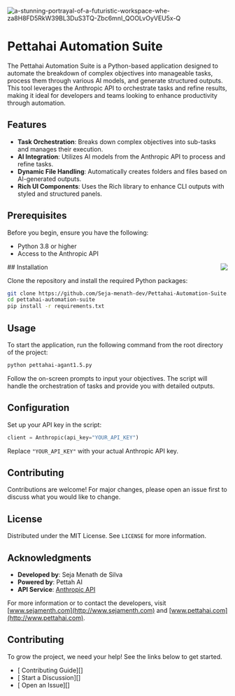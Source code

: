 
![a-stunning-portrayal-of-a-futuristic-workspace-whe-za8H8FD5RkW39BL3DuS3TQ-Zbc6mnI_QOOLvOyVEU5x-Q](https://github.com/Seja-menath-dev/Pettahai-Automation-Suite/assets/166058763/923aff57-dd5c-4370-bc24-e74cf87fb250)


# Pettahai Automation Suite

The Pettahai Automation Suite is a Python-based application designed to automate the breakdown of complex objectives into manageable tasks, process them through various AI models, and generate structured outputs. This tool leverages the Anthropic API to orchestrate tasks and refine results, making it ideal for developers and teams looking to enhance productivity through automation.

## Features

- **Task Orchestration**: Breaks down complex objectives into sub-tasks and manages their execution.
- **AI Integration**: Utilizes AI models from the Anthropic API to process and refine tasks.
- **Dynamic File Handling**: Automatically creates folders and files based on AI-generated outputs.
- **Rich UI Components**: Uses the Rich library to enhance CLI outputs with styled and structured panels.

## Prerequisites 


Before you begin, ensure you have the following:
- Python 3.8 or higher
- Access to the Anthropic API
<img src="https://png.pngtree.com/png-vector/20220608/ourmid/pngtree-vector-illustration-of-an-icon-of-the-python-programming-language-png-image_4929818.png" align="right"/>
## Installation

Clone the repository and install the required Python packages:

```bash
git clone https://github.com/Seja-menath-dev/Pettahai-Automation-Suite.git
cd pettahai-automation-suite
pip install -r requirements.txt
```

## Usage

To start the application, run the following command from the root directory of the project:

```bash
python pettahai-agant1.5.py
```

Follow the on-screen prompts to input your objectives. The script will handle the orchestration of tasks and provide you with detailed outputs.

## Configuration

Set up your API key in the script:

```python
client = Anthropic(api_key="YOUR_API_KEY")
```

Replace `"YOUR_API_KEY"` with your actual Anthropic API key.

## Contributing

Contributions are welcome! For major changes, please open an issue first to discuss what you would like to change.

## License

Distributed under the MIT License. See `LICENSE` for more information.

## Acknowledgments

- **Developed by**: Seja Menath de Silva
- **Powered by**: Pettah AI
- **API Service**: [Anthropic API](https://www.anthropic.com/api)

For more information or to contact the developers, visit [www.sejamenth.com](http://www.sejamenth.com) and [www.pettahai.com](http://www.pettahai.com).
##  Contributing

To grow the project, we need your help! See the links below to get started.

- [ Contributing Guide][]
- [ Start a Discussion][]
- [ Open an Issue][]

